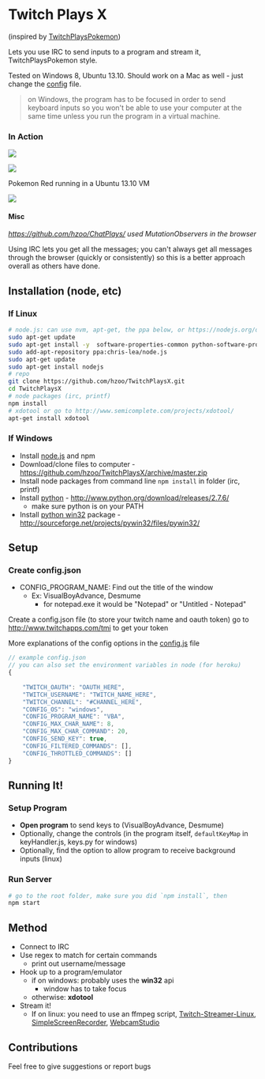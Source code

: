 # Twitch Plays X

(inspired by [TwitchPlaysPokemon])

Lets you use IRC to send inputs to a program and stream it, TwitchPlaysPokemon style.

Tested on Windows 8, Ubuntu 13.10. Should work on a Mac as well - just change the [config](/app/config.js) file.

> on Windows, the program has to be focused in order to send keyboard inputs so you won't be able to use your computer at the same time unless you run the program in a virtual machine.

### In Action

![](http://zippy.gfycat.com/ActiveLankyHorsemouse.gif)

![](http://zippy.gfycat.com/PoorDirectHuemul.gif)

Pokemon Red running in a Ubuntu 13.10 VM

![](http://i.imgur.com/aLSO6MK.gif)

#### Misc

*https://github.com/hzoo/ChatPlays/ used MutationObservers in the browser*

Using IRC lets you get all the messages; you can't always get all messages through the browser (quickly or consistently) so this is a better approach overall as others have done.

Installation (node, etc)
--------------

### If Linux

```sh
# node.js: can use nvm, apt-get, the ppa below, or https://nodejs.org/download/
sudo apt-get update
sudo apt-get install -y  software-properties-common python-software-properties python g++ make
sudo add-apt-repository ppa:chris-lea/node.js
sudo apt-get update
sudo apt-get install nodejs
# repo
git clone https://github.com/hzoo/TwitchPlaysX.git
cd TwitchPlaysX
# node packages (irc, printf)
npm install
# xdotool or go to http://www.semicomplete.com/projects/xdotool/
apt-get install xdotool
```

### If Windows

- Install [node.js] and npm
- Download/clone files to computer - https://github.com/hzoo/TwitchPlaysX/archive/master.zip
- Install node packages from command line `npm install` in folder (irc, printf)
- Install [python] - http://www.python.org/download/releases/2.7.6/
    - make sure python is on your PATH
- Install [python win32] package - http://sourceforge.net/projects/pywin32/files/pywin32/

Setup
--------------

### Create config.json

- CONFIG_PROGRAM_NAME: Find out the title of the window
    - Ex: VisualBoyAdvance, Desmume
      - for notepad.exe it would be "Notepad" or "Untitled - Notepad"

Create a config.json file (to store your twitch name and oauth token)
go to http://www.twitchapps.com/tmi to get your token

More explanations of the config options in the [config.js](/app/config.js) file

```js
// example config.json
// you can also set the environment variables in node (for heroku)
{
    
    "TWITCH_OAUTH": "OAUTH_HERE",
    "TWITCH_USERNAME": "TWITCH_NAME_HERE",
    "TWITCH_CHANNEL": "#CHANNEL_HERE",
    "CONFIG_OS": "windows",
    "CONFIG_PROGRAM_NAME": "VBA",
    "CONFIG_MAX_CHAR_NAME": 8,
    "CONFIG_MAX_CHAR_COMMAND": 20,
    "CONFIG_SEND_KEY": true,
    "CONFIG_FILTERED_COMMANDS": [],
    "CONFIG_THROTTLED_COMMANDS": []
}
```

## Running It!

### Setup Program

- **Open program** to send keys to (VisualBoyAdvance, Desmume)
- Optionally, change the controls (in the program itself, `defaultKeyMap` in keyHandler.js, keys.py for windows)
- Optionally, find the option to allow program to receive background inputs (linux)

### Run Server

```sh
# go to the root folder, make sure you did `npm install`, then
npm start
```

## Method

- Connect to IRC
- Use regex to match for certain commands
  - print out username/message
- Hook up to a program/emulator
    - if on windows: probably uses the **win32** api
        - window has to take focus
    - otherwise: **xdotool**
- Stream it!
    - If on linux: you need to use an ffmpeg script, [Twitch-Streamer-Linux](https://github.com/wargio/Twitch-Streamer-Linux), [SimpleScreenRecorder](http://www.maartenbaert.be/simplescreenrecorder/), [WebcamStudio](http://www.ws4gl.org/)

## Contributions ##
Feel free to give suggestions or report bugs

[node.js]:http://nodejs.org
[python win32]:http://starship.python.net/~skippy/win32/Downloads.html
[python]:http://www.python.org/
[TwitchPlaysPokemon]:http://twitch.tv/TwitchPlaysPokemon
